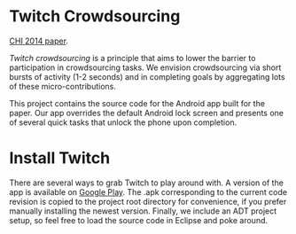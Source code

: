 Twitch Crowdsourcing
====================

[CHI 2014 paper](http://hci.stanford.edu/publications/2014/Twitch/chi14-twitch.pdf). 

*Twitch crowdsourcing* is a principle that aims to lower the barrier to participation in crowdsourcing tasks. We envision crowdsourcing via short bursts of activity (1-2 seconds) and in completing goals by aggregating lots of these micro-contributions.

This project contains the source code for the Android app built for the paper. Our app overrides the default Android lock screen and presents one of several quick tasks that unlock the phone upon completion.

Install Twitch
==============
There are several ways to grab Twitch to play around with. A version of the app is available on [Google Play](https://play.google.com/store/apps/details?id=com.twitch.homescreenlock). The .apk corresponding to the current code revision is copied to the project root directory for convenience, if you prefer manually installing the newest version. Finally, we include an ADT project setup, so feel free to load the source code in Eclipse and poke around.